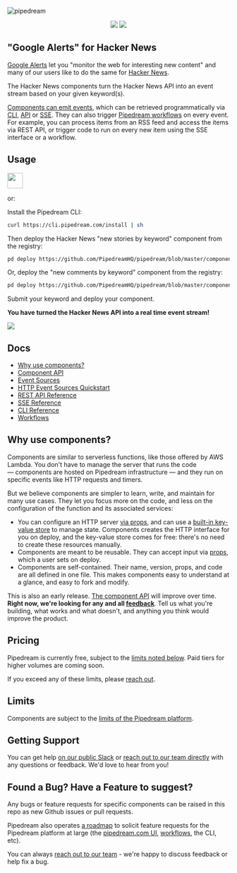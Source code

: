 ![pipedream](https://i.ibb.co/fD1PLsp/gh-header.png)

<p align="center">
  <a href="https://pipedream.com/community"><img src="https://img.shields.io/badge/-Join%20us%20on%20Slack-green?logo=slack&logoColor=34d28B&labelColor=150d11&color=34d28B&logoWidth=18&link=https%3A%2F%2Fpipedream.com%2Fcommunity&link=https%3A%2F%2Fpipedream.com%2Fcommunity)](https://pipedream.com/community"></a>
  <a href="https://twitter.com/intent/follow?original_referer=https%3A%2F%2Fpublish.twitter.com%2F%3FbuttonType%3DFollowButton%26query%3Dhttps%253A%252F%252Ftwitter.com%252Fpipedream%26widget%3DButton&ref_src=twsrc%5Etfw&region=follow_link&screen_name=pipedream&tw_p=followbutton"><img src="https://img.shields.io/twitter/follow/pipedream?label=Follow%20%40pipedream&style=social"></a>
</p>

## "Google Alerts" for Hacker News

[Google Alerts](https://www.google.com/alerts) let you "monitor the web for interesting new content" and many of our users like to do the same for [Hacker News](https://news.ycombinator.com/). 

The Hacker News components turn the Hacker News API into an event stream based on your given keyword(s).  

[Components can emit events](/COMPONENT-API.md#thisemit), which can be retrieved programmatically via [CLI](https://docs.pipedream.com/cli/reference/), [API](https://docs.pipedream.com/api/rest/) or [SSE](https://docs.pipedream.com/api/sse/). They can also trigger [Pipedream workflows](https://docs.pipedream.com/workflows/) on every event. For example, you can process items from an RSS feed and access the items via REST API, or trigger code to run on every new item using the SSE interface or a workflow.

## Usage
 
<a href="https://pipedream.com/sources?action=create&url=https%3A%2F%2Fgithub.com%2FPipedreamHQ%2Fpipedream%2Fblob%2Fmaster%2Fcomponents%2Fhacker-news%2Fnew-stories-by-keyword.js"><img src="https://i.ibb.co/CKdkx9q/deploy-new.png" height="35"></a>

or:

Install the Pipedream CLI:

```bash
curl https://cli.pipedream.com/install | sh
```

Then deploy the Hacker News "new stories by keyword" component from the registry:

```bash
pd deploy https://github.com/PipedreamHQ/pipedream/blob/master/components/hacker-news/new-stories-by-keyword.js
```

Or, deploy the "new comments by keyword" component from the registry:

```bash
pd deploy https://github.com/PipedreamHQ/pipedream/blob/master/components/hacker-news/new-comments-by-keyword.js
```

Submit your keyword and deploy your component.  

**You have turned the Hacker News API into a real time event stream!**

<img src="https://i.ibb.co/cbTZ0T4/Screen-Shot-2020-04-10-at-1-11-31-PM.png">

## Docs

- [Why use components?](#why-use-components)
- [Component API](COMPONENT-API.md)
- [Event Sources](https://docs.pipedream.com/event-sources/)
- [HTTP Event Sources Quickstart](https://github.com/PipedreamHQ/pipedream/tree/master/interfaces/http)
- [REST API Reference](https://docs.pipedream.com/api/rest/)
- [SSE Reference](https://docs.pipedream.com/api/sse/)
- [CLI Reference](https://docs.pipedream.com/cli/reference/)
- [Workflows](https://docs.pipedream.com/workflows/)

## Why use components?

Components are similar to serverless functions, like those offered by AWS Lambda. You don't have to manage the server that runs the code — components are hosted on Pipedream infrastructure — and they run on specific events like HTTP requests and timers.

But we believe components are simpler to learn, write, and maintain for many use cases. They let you focus more on the code, and less on the configuration of the function and its associated services:

- You can configure an HTTP server [via props](/COMPONENT-API.md#interfacehttp), and can use a [built-in key-value store](/COMPONENT-API.md#servicedb) to manage state. Components creates the HTTP interface for you on deploy, and the key-value store comes for free: there's no need to create these resources manually.
- Components are meant to be reusable. They can accept input via [props](/COMPONENT-API.md#props), which a user sets on deploy.
- Components are self-contained. Their name, version, props, and code are all defined in one file. This makes components easy to understand at a glance, and easy to fork and modify.

This is also an early release. [The component API](/COMPONENT-API.md) will improve over time. **Right now, we're looking for any and all [feedback](https://pipedream.com/community)**. Tell us what you're building, what works and what doesn't, and anything you think would improve the product.

## Pricing

Pipedream is currently free, subject to the [limits noted below](#limits). Paid tiers for higher volumes are coming soon.

If you exceed any of these limits, please [reach out](https://docs.pipedream.com/support/).

## Limits

Components are subject to the [limits of the Pipedream platform](https://docs.pipedream.com/limits/).

## Getting Support

You can get help [on our public Slack](https://pipedream.com/community) or [reach out to our team directly](https://docs.pipedream.com/support/) with any questions or feedback. We'd love to hear from you!

## Found a Bug? Have a Feature to suggest?

Any bugs or feature requests for specific components can be raised in this repo as new Github issues or pull requests.

Pipedream also operates [a roadmap](https://github.com/PipedreamHQ/roadmap) to solicit feature requests for the Pipedream platform at large (the [pipedream.com UI](https://pipedream.com), [workflows](https://docs.pipedream.com/workflows/), the CLI, etc).

You can always [reach out to our team](https://docs.pipedream.com/support/) - we're happy to discuss feedback or help fix a bug.
